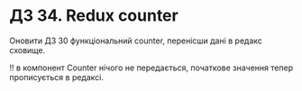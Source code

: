 # ДЗ 34. Redux counter


Оновити ДЗ 30 функціональний counter, перенісши дані в редакс сховище.

!! в компонент Counter нічого не передається, початкове значення тепер прописується в редаксі. 